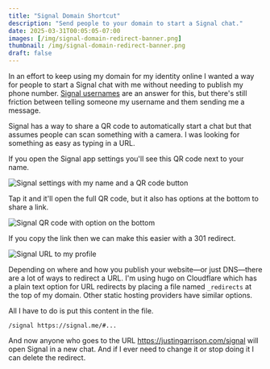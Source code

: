 ```yaml
---
title: "Signal Domain Shortcut"
description: "Send people to your domain to start a Signal chat."
date: 2025-03-31T00:05:05-07:00
images: [/img/signal-domain-redirect-banner.png]
thumbnail: /img/signal-domain-redirect-banner.png
draft: false
---
```


In an effort to keep using my domain for my identity online I wanted a way for people to start a Signal chat with me without needing to publish my phone number. [Signal usernames](https://signal.org/blog/phone-number-privacy-usernames/) are an answer for this, but there's still friction between telling someone my username and them sending me a message.

Signal has a way to share a QR code to automatically start a chat but that assumes people can scan something with a camera. I was looking for something as easy as typing in a URL.

If you open the Signal app settings you'll see this QR code next to your name.

![Signal settings with my name and a QR code button](/img/signal-settings-qr-1.jpg)

Tap it and it'll open the full QR code, but it also has options at the bottom to share a link.

![Signal QR code with option on the bottom](/img/si—gnal-settings-qr-2.jpg)

If you copy the link then we can make this easier with a 301 redirect.

![Signal URL to my profile](/img/signal-settings-qr-3.jpg)

Depending on where and how you publish your website—or just DNS—there are a lot of ways to redirect a URL.
I'm using hugo on Cloudflare which has a plain text option for URL redirects by placing a file named `_redirects` at the top of my domain. Other static hosting providers have similar options.

All I have to do is put this content in the file.

```
/signal https://signal.me/#...
```

And now anyone who goes to the URL <https://justingarrison.com/signal> will open Signal in a new chat.
And if I ever need to change it or stop doing it I can delete the redirect.
